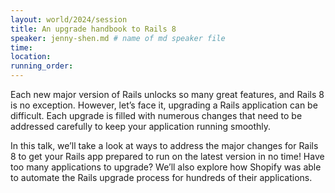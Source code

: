 ```yaml
---
layout: world/2024/session
title: An upgrade handbook to Rails 8
speaker: jenny-shen.md # name of md speaker file
time: 
location: 
running_order: 
---
```


Each new major version of Rails unlocks so many great features, and Rails 8 is no exception. However, let’s face it, upgrading a Rails application can be difficult. Each upgrade is filled with numerous changes that need to be addressed carefully to keep your application running smoothly.

In this talk, we’ll take a look at ways to address the major changes for Rails 8 to get your Rails app prepared to run on the latest version in no time! Have too many applications to upgrade? We’ll also explore how Shopify was able to automate the Rails upgrade process for hundreds of their applications.